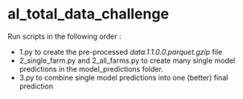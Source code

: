 # al_total_data_challenge

Run scripts in the following order :

* 1.py to create the pre-processed *data.1.1.0.0.parquet.gzip* file
* 2_single_farm.py and 2_all_farms.py to create many single model predictions in the model_predictions folder.
* 3.py to combine single model predictions into one (better) final prediction